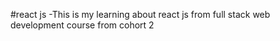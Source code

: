 #react js
-This is my learning  about react js from full stack web development course from cohort 2
